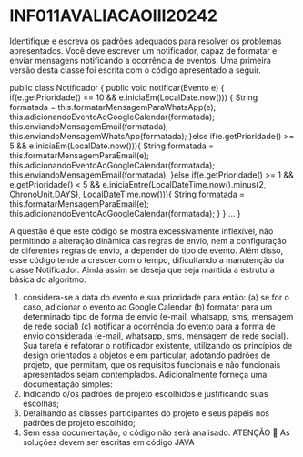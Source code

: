# INF011AVALIACAOIII20242

Identifique e escreva os padrões adequados para resolver os problemas apresentados.
Você deve escrever um notificador, capaz de formatar e enviar mensagens notificando a ocorrência de eventos. Uma
primeira versão desta classe foi escrita com o código apresentado a seguir.

public class Notificador {
public void notificar(Evento e) {
if(e.getPrioridade() == 10 && e.iniciaEm(LocalDate.now())) {
String formatada = this.formatarMensagemParaWhatsApp(e);
this.adicionandoEventoAoGoogleCalendar(formatada);
this.enviandoMensagemEmail(formatada);
this.enviandoMensagemWhatsApp(formatada);
}else if(e.getPrioridade() >= 5 && e.iniciaEm(LocalDate.now())){
String formatada = this.formatarMensagemParaEmail(e);
this.adicionandoEventoAoGoogleCalendar(formatada);
this.enviandoMensagemEmail(formatada);
}else if(e.getPrioridade() >= 1 && e.getPrioridade() < 5 &&
e.iniciaEntre(LocalDateTime.now().minus(2, ChronoUnit.DAYS),
 LocalDateTime.now())){
String formatada = this.formatarMensagemParaEmail(e);
this.adicionandoEventoAoGoogleCalendar(formatada);
}
}
 …
}


A questão é que este código se mostra excessivamente inflexível, não permitindo a alteração dinâmica das regras de
envio, nem a configuração de diferentes regras de envio, a depender do tipo de evento.
Além disso, esse código tende a crescer com o tempo, dificultando a manutenção da classe Notificador.
Ainda assim se deseja que seja mantida a estrutura básica do algoritmo:
1. considera-se a data do evento e sua prioridade para então:
(a) se for o caso, adicionar o evento ao Google Calendar
(b) formatar para um determinado tipo de forma de envio (e-mail, whatsapp, sms, mensagem de rede social)
(c) notificar a ocorrência do evento para a forma de envio considerada (e-mail, whatsapp, sms, mensagem de
rede social).
Sua tarefa é refatorar o notificador existente, utilizando os princípios de design orientados a objetos e em particular,
adotando padrões de projeto, que permitam, que os requisitos funcionais e não funcionais apresentados sejam
contemplados.
Adicionalmente forneça uma documentação simples:
1. Indicando o/os padrões de projeto escolhidos e justificando suas escolhas;
2. Detalhando as classes participantes do projeto e seus papéis nos padrões de projeto escolhido;
3. Sem essa documentação, o código não será analisado.
ATENÇÃO
 As soluções devem ser escritas em código JAVA
